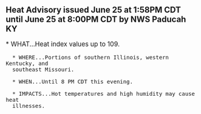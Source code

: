 <p>
   <h2>Heat Advisory issued June 25 at 1:58PM CDT until June 25 at 8:00PM CDT by NWS Paducah KY</h2>
   <div style="font-size:120%">* WHAT...Heat index values up to 109.
      
      * WHERE...Portions of southern Illinois, western Kentucky, and
      southeast Missouri.
      
      * WHEN...Until 8 PM CDT this evening.
      
      * IMPACTS...Hot temperatures and high humidity may cause heat
      illnesses.
   </div>
</p>